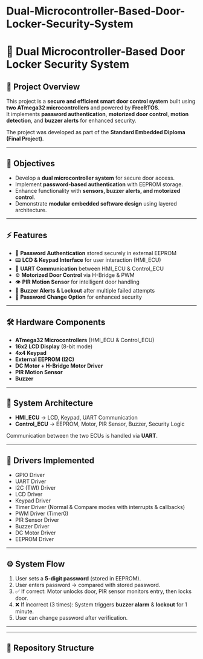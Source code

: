 # Dual-Microcontroller-Based-Door-Locker-Security-System
# 🔐 Dual Microcontroller-Based Door Locker Security System

## 📌 Project Overview
This project is a **secure and efficient smart door control system** built using **two ATmega32 microcontrollers** and powered by **FreeRTOS**.  
It implements **password authentication**, **motorized door control**, **motion detection**, and **buzzer alerts** for enhanced security.  

The project was developed as part of the **Standard Embedded Diploma (Final Project)**.

---

## 🎯 Objectives
- Develop a **dual microcontroller system** for secure door access.  
- Implement **password-based authentication** with EEPROM storage.  
- Enhance functionality with **sensors, buzzer alerts, and motorized control**.  
- Demonstrate **modular embedded software design** using layered architecture.

---

## ⚡ Features
- 🔑 **Password Authentication** stored securely in external EEPROM  
- 📟 **LCD & Keypad Interface** for user interaction (HMI_ECU)  
- 🔄 **UART Communication** between HMI_ECU & Control_ECU  
- ⚙️ **Motorized Door Control** via H-Bridge & PWM  
- 👁️ **PIR Motion Sensor** for intelligent door handling  
- 🚨 **Buzzer Alerts & Lockout** after multiple failed attempts  
- 🔄 **Password Change Option** for enhanced security  

---

## 🛠️ Hardware Components
- **ATmega32 Microcontrollers** (HMI_ECU & Control_ECU)  
- **16x2 LCD Display** (8-bit mode)  
- **4x4 Keypad**  
- **External EEPROM (I2C)**  
- **DC Motor + H-Bridge Motor Driver**  
- **PIR Motion Sensor**  
- **Buzzer**  

---

## 📂 System Architecture
- **HMI_ECU** → LCD, Keypad, UART Communication  
- **Control_ECU** → EEPROM, Motor, PIR Sensor, Buzzer, Security Logic  

Communication between the two ECUs is handled via **UART**.  

---

## 📜 Drivers Implemented
- GPIO Driver  
- UART Driver  
- I2C (TWI) Driver  
- LCD Driver  
- Keypad Driver  
- Timer Driver (Normal & Compare modes with interrupts & callbacks)  
- PWM Driver (Timer0)  
- PIR Sensor Driver  
- Buzzer Driver  
- DC Motor Driver  
- EEPROM Driver  

---

## ⚙️ System Flow
1. User sets a **5-digit password** (stored in EEPROM).  
2. User enters password → compared with stored password.  
3. ✅ If correct: Motor unlocks door, PIR sensor monitors entry, then locks door.  
4. ❌ If incorrect (3 times): System triggers **buzzer alarm** & **lockout** for 1 minute.  
5. User can change password after verification.  

---


---

## 📂 Repository Structure
